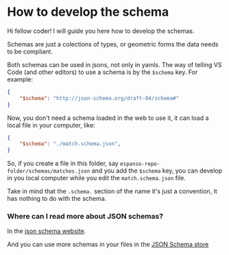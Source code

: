 # How to develop the schema

Hi fellow coder! I will guide you here how to develop the schemas.

Schemas are just a colections of types, or geometric forms the data needs to be
compliant.

Both schemas can be used in jsons, not only in yamls. The way of telling VS Code
(and other editors) to use a schema is by the `$schema` key. For example:

```json
{
    "$schema": "http://json-schema.org/draft-04/schema#"
}
```

Now, you don't need a schema loaded in the web to use it, it can load a local
file in your computer, like:

```json
{
    "$schema": "./match.schema.json",
}
```

So, if you create a file in this folder, say `espanso-repo-folder/schemas/matches.json`
and you add the `$schema` key, you can develop in you local computer while you
edit the `match.schema.json` file.

Take in mind that the `.schema.` section of the name it's just a convention, it
has nothing to do with the schema.

### Where can I read more about JSON schemas?

In the [json schema website](https://json-schema.org/).

And you can use more schemas in your files in the [JSON Schema store](https://www.schemastore.org/json/)
